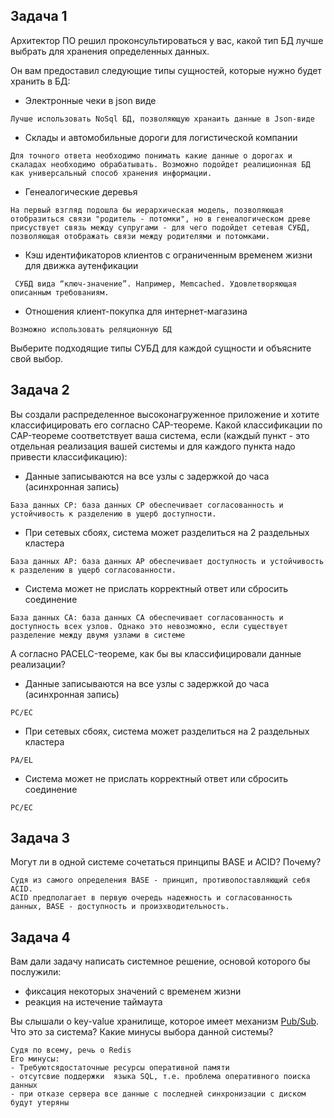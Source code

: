 ## Задача 1

Архитектор ПО решил проконсультироваться у вас, какой тип БД 
лучше выбрать для хранения определенных данных.

Он вам предоставил следующие типы сущностей, которые нужно будет хранить в БД:
- Электронные чеки в json виде
```
Лучше использовать NoSql БД, позволяющую хранаить данные в Json-виде
```
- Склады и автомобильные дороги для логистической компании
```
Для точного ответа необходимо понимать какие данные о дорогах и скаладах необходимо обрабатывать. Возможно подойдет реалиционная БД как универсальный способ хранения информации.
```
- Генеалогические деревья
```
На первый взгляд подошла бы иерархическая модель, позволяющая отобразиться связи "родитель - потомки", но в генеалогическом древе присуствует связь между супругами - для чего подойдет сетевая СУБД, позволяющая отображать связи между родителями и потомками. 
```
- Кэш идентификаторов клиентов с ограниченным временем жизни для движка аутенфикации
```
 СУБД вида “ключ-значение”. Например, Memcached. Удовлетворяющая описанным требованиям.
```
- Отношения клиент-покупка для интернет-магазина
```
Возможно использовать реляционную БД
```

Выберите подходящие типы СУБД для каждой сущности и объясните свой выбор.

## Задача 2

Вы создали распределенное высоконагруженное приложение и хотите классифицировать его согласно 
CAP-теореме. Какой классификации по CAP-теореме соответствует ваша система, если 
(каждый пункт - это отдельная реализация вашей системы и для каждого пункта надо привести классификацию):

- Данные записываются на все узлы с задержкой до часа (асинхронная запись)
```
База данных CP: база данных CP обеспечивает согласованность и устойчивость к разделению в ущерб доступности.
```
- При сетевых сбоях, система может разделиться на 2 раздельных кластера
```
База данных AP: база данных AP обеспечивает доступность и устойчивость к разделению в ущерб согласованности. 
```
- Система может не прислать корректный ответ или сбросить соединение
```
База данных CA: база данных CA обеспечивает согласованность и доступность всех узлов. Однако это невозможно, если существует разделение между двумя узлами в системе
```
А согласно PACELC-теореме, как бы вы классифицировали данные реализации?

- Данные записываются на все узлы с задержкой до часа (асинхронная запись)
```
PC/EC
```
- При сетевых сбоях, система может разделиться на 2 раздельных кластера
```
PA/EL
```
- Система может не прислать корректный ответ или сбросить соединение
```
PC/EC
```

## Задача 3

Могут ли в одной системе сочетаться принципы BASE и ACID? Почему?
```
Судя из самого определения BASE - принцип, противопоставляющий себя ACID.
ACID предполагает в первую очередь надежность и согласованность данных, BASE - доступность и произхводительность.
```

## Задача 4

Вам дали задачу написать системное решение, основой которого бы послужили:

- фиксация некоторых значений с временем жизни
- реакция на истечение таймаута

Вы слышали о key-value хранилище, которое имеет механизм [Pub/Sub](https://habr.com/ru/post/278237/). 
Что это за система? Какие минусы выбора данной системы?

```
Судя по всему, речь о Redis
Его минусы:
- Требуютсядостаточные ресурсы оперативной памяти
- отсутсвие поддержки  языка SQL, т.е. проблема оперативного поиска данных  
- при отказе сервера все данные с последней синхронизации с диском будут утеряны
```
